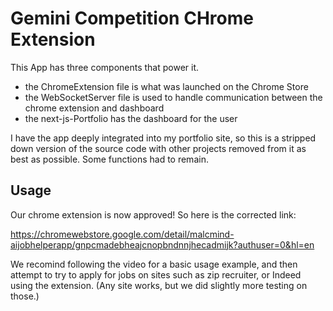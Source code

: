 # Gemini Competition CHrome Extension

This App has three components that power it.

- the ChromeExtension file is what was launched on the Chrome Store
- the WebSocketServer file is used to handle communication between the chrome extension and dashboard
- the next-js-Portfolio has the dashboard for the user

I have the app deeply integrated into my portfolio site, so this is a stripped down version of the source code with other projects removed from it as best as possible. Some functions had to remain.

## Usage

Our chrome extension is now approved! So here is the corrected link:

https://chromewebstore.google.com/detail/malcmind-aijobhelperapp/gnpcmadebheajcnopbndnnjhecadmijk?authuser=0&hl=en

We recomind following the video for a basic usage example, and then attempt to try to apply for jobs on sites such as zip recruiter, or Indeed using the extension. (Any site works, but we did slightly more testing on those.)
